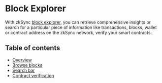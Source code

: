 # Block Explorer

With zkSync [block explorer](https://explorer.zksync.io/), you can retrieve comprehensive insights or search for a particular piece of information like transactions, blocks, wallet or contract address on the zkSync network, verify your smart contracts.

## Table of contents

- [Overview](./intro.md)
- [Browse blocks](./block-view.md)
- [Search bar](./search.md)
- [Contract verification](./contract-verification.md)